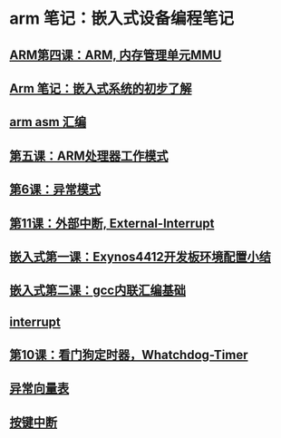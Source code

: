 <link href="../../css/style.css" rel="stylesheet" type="text/css" />


# arm 笔记：嵌入式设备编程笔记

## [ARM第四课：ARM, 内存管理单元MMU](arm/arm_mmu.md)
## [Arm 笔记：嵌入式系统的初步了解](arm/arm笔记.md)
## [arm asm 汇编](arm/asm_cmd.md)
## [第五课：ARM处理器工作模式](arm/cpu_wrok_mode.md)
## [第6课：异常模式](arm/exception_mode.md)
## [第11课：外部中断, External-Interrupt](arm/External-Interrupt.md)
## [嵌入式第一课：Exynos4412开发板环境配置小结](arm/Exynos4412开发板环境配置.md)
## [嵌入式第二课：gcc内联汇编基础](arm/gcc_asm.md)
## [interrupt](arm/interrupt.md)
## [第10课：看门狗定时器，Whatchdog-Timer](arm/Whatchdog-Timer.md)
## [异常向量表](arm/异常向量表.md)
## [按键中断](arm/按键中断.md)

